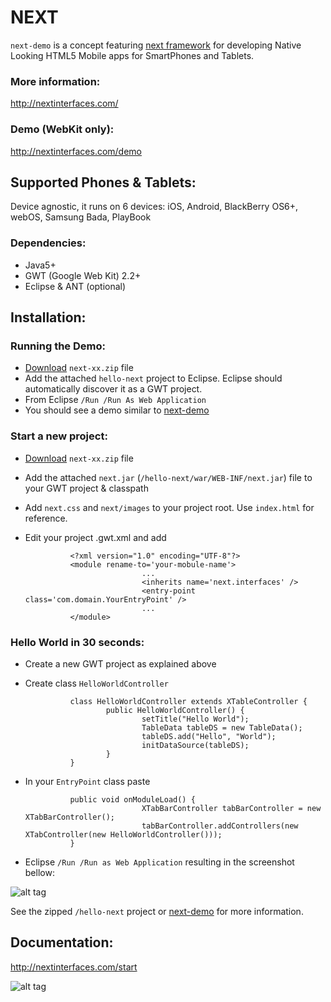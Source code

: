 NEXT
====

`next-demo` is a concept featuring [next framework](https://github.com/nextinterfaces/next) for developing Native Looking HTML5 Mobile apps for SmartPhones and Tablets. 

### More information:
http://nextinterfaces.com/

### Demo (WebKit only):
http://nextinterfaces.com/demo


Supported Phones & Tablets:
---------------------------

Device agnostic, it runs on 6 devices: iOS, Android, BlackBerry OS6+, webOS, Samsung Bada, PlayBook


### Dependencies:
* Java5+
* GWT (Google Web Kit) 2.2+
* Eclipse & ANT (optional)
	
Installation:
-------------

### Running the Demo:
* [Download](http://nextinterfaces.com/download) `next-xx.zip` file 
* Add the attached `hello-next` project to Eclipse. Eclipse should automatically discover it as a GWT project.
* From Eclipse `/Run /Run As Web Application`
* You should see a demo similar to [next-demo](http://nextinterfaces.com/demo)

### Start a new project:
* [Download](http://nextinterfaces.com/download) `next-xx.zip` file 
* Add the attached `next.jar` (`/hello-next/war/WEB-INF/next.jar`) file to your GWT project & classpath
* Add `next.css` and `next/images` to your project root. Use `index.html` for reference.
* Edit your project .gwt.xml and add

				<?xml version="1.0" encoding="UTF-8"?>
				<module rename-to='your-mobule-name'>
								...
								<inherits name='next.interfaces' />
								<entry-point class='com.domain.YourEntryPoint' />
								...
				</module>


### Hello World in 30 seconds:

* Create a new GWT project as explained above
* Create class `HelloWorldController`

				class HelloWorldController extends XTableController {
						public HelloWorldController() {
								setTitle("Hello World");
								TableData tableDS = new TableData();
								tableDS.add("Hello", "World");
								initDataSource(tableDS);
						}
				}
      
* In your `EntryPoint` class paste

				public void onModuleLoad() {
								XTabBarController tabBarController = new XTabBarController();
								tabBarController.addControllers(new XTabController(new HelloWorldController()));
				}

      
* Eclipse `/Run /Run as Web Application` resulting in the screenshot bellow:

![alt tag](http://nextinterfaces.com/images/misc/hello-world-gwt-mobile-demo-phone-touch.png)

See the zipped `/hello-next` project or [next-demo](https://github.com/nextinterfaces/next-demo) for more information.


Documentation:
--------------

http://nextinterfaces.com/start


![alt tag](http://nextinterfaces.com/i/next-celebs.png)



 